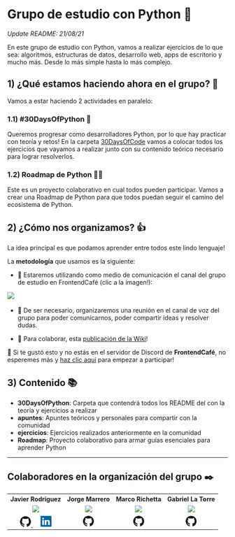 # Grupo de estudio con Python 🐍

*Update README: 21/08/21*

En este grupo de estudio con Python, vamos a realizar ejercicios de lo que sea: algoritmos, estructuras de datos, desarrollo web, apps de escritorio y mucho más. Desde lo más simple hasta lo más complejo.

## 1) ¿Qué estamos haciendo ahora en el grupo? 🤔
Vamos a estar haciendo 2 actividades en paralelo:

### 1.1) #30DaysOfPython 📆
Queremos progresar como desarrolladores Python, por lo que hay practicar con teoría y retos! En la carpeta [30DaysOfCode](./30DaysOfPython) vamos a colocar todos los ejercicios que vayamos a realizar junto con su contenido teórico necesario para lograr resolverlos.

### 1.2) Roadmap de Python 🚴‍♂️
Este es un proyecto colaborativo en cual todos pueden participar. Vamos a crear una Roadmap de Python para que todos puedan seguir el camino del ecosistema de Python.


## 2) ¿Cómo nos organizamos? 👍
La idea principal es que podamos aprender entre todos este lindo lenguaje!

La **metodología** que usamos es la siguiente:
- 📢 Estaremos utilizando como medio de comunicación el canal del grupo de estudio en FrontendCafé (clic a la imagen!):

<a href="https://discord.gg/frontendcafe" align="center"><img src="imgs\channel-discord.jpg" /></a>

- 📢 De ser necesario, organizaremos una reunión en el canal de voz del grupo para poder comunicarnos, poder compartir ideas y resolver dudas.

- 📢 Para colaborar, esta [publicación de la Wiki](https://github.com/frontendcafe/py-study-group/wiki/Colaborar)!


🐍 Si te gustó esto y no estás en el servidor de Discord de **FrontendCafé**, no esperemes más y [haz clic aquí](https://discord.gg/frontendcafe) para empezar a participar!


## 3) Contenido 📚
- **30DaysOfPython**: Carpeta que contendrá todos los README del con la teoría y ejercicios a realizar
- **apuntes**: Apuntes teóricos y personales para compartir con la comunidad
- **ejercicios**: Ejercicios realizados anteriormente en la comunidad
- **Roadmap**: Proyecto colaborativo para armar guías esenciales para aprender Python

---
## Colaboradores en la organización del grupo ✒️

<table align="center">
    <tr>
        <th>
            Javier Rodriguez
        </th>
        <th>
            Jorge Marrero
        </th>
        <th>
            Marco Richetta
        </th>
        <th>
            Gabriel La Torre
        </th>
    </tr>
    <tr>
        <td align="center">
            <img src="https://avatars.githubusercontent.com/u/68615684?v=4" width=130 />
        </td>
        <td align="center">
            <img src="https://avatars.githubusercontent.com/u/55320156?v=4" width=130 />
        </td>
        <td align="center">
            <img src="https://avatars.githubusercontent.com/u/19599150?v=4" width=130 />
        </td>
        <td align="center">
            <img src="https://avatars.githubusercontent.com/u/1574359?v=4" width=130 />
        </td>
    </tr>
    <tr>
        <td align="center">
            <a href="https://github.com/JaviCeRodriguez">
                <img src="imgs\icons\github.svg" width=25 />
            </a>&emsp;
            <a href="https://www.linkedin.com/in/rodriguezjavierc/">
                <img src="imgs\icons\linkedin.svg" width=25 />
            </a>
        </td>
        <td align="center">
            <a href="https://github.com/jorgemarrero"><img src="imgs\icons\github.svg" width=25 /></a>
        </td>
        <td align="center">
            <a href="https://github.com/marcorichetta">
                <img src="imgs\icons\github.svg" width=25 />
            </a>
        </td>
        <td align="center">
            <a href="https://github.com/shizus">
                <img src="imgs\icons\github.svg" width=25 />
            </a>
        </td>
    </tr>
</table>
